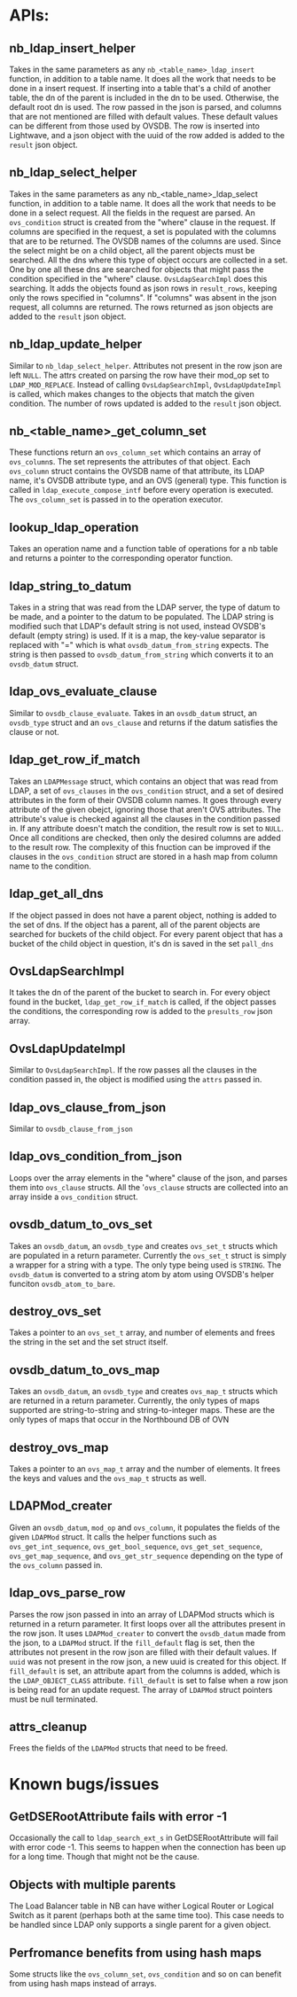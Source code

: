 # APIs:
## nb_ldap_insert_helper
Takes in the same parameters as any `nb_<table_name>_ldap_insert` function, in addition to a table name. It does all the work that needs to be done in a insert request. If inserting into a table that's a child of another table, the dn of the parent is included in the dn to be used. Otherwise, the default root dn is used. The row passed in the json is parsed, and columns that are not mentioned are filled with default values. These default values can be different from those used by OVSDB. The row is inserted into Lightwave, and a json object with the uuid of the row added is added to the `result` json object.
## nb_ldap_select_helper
Takes in the same parameters as any nb\_\<table_name\>\_ldap_select function, in addition to a table name. It does all the work that needs to be done in a select request. All the fields in the request are parsed. An `ovs_condition` struct is created from the "where" clause in the request. If columns are specified in the request, a set is populated with the columns that are to be returned. The OVSDB names of the columns are used. Since the select might be on a child object, all the parent objects must be searched. All the dns where this type of object occurs are collected in a set. One by one all these dns are searched for objects that might pass the condition specified in the "where" clause. `OvsLdapSearchImpl` does this searching. It adds the objects found as json rows in `result_rows`, keeping only the rows specified in "columns". If "columns" was absent in the json request, all columns are returned. The rows returned as json objects are added to the `result` json object.
## nb_ldap_update_helper
Similar to `nb_ldap_select_helper`. Attributes not present in the row json are left `NULL`. The attrs created on parsing the row have their mod_op set to `LDAP_MOD_REPLACE`. Instead of calling `OvsLdapSearchImpl`, `OvsLdapUpdateImpl` is called, which makes changes to the objects that match the given condition. The number of rows updated is added to the `result` json object.
## nb_<table_name>_get_column_set
These functions return an `ovs_column_set` which contains an array of `ovs_column`s. The set represents the attributes of that object. Each `ovs_column` struct contains the OVSDB name of that attribute, its LDAP name, it's OVSDB attribute type, and an OVS (general) type. This function is called in `ldap_execute_compose_intf` before every operation is executed. The `ovs_column_set` is passed in to the operation executor.
## lookup_ldap_operation
Takes an operation name and a function table of operations for a nb table and returns a pointer to the corresponding operator function.
## ldap_string_to_datum
Takes in a string that was read from the LDAP server, the type of datum to be made, and a pointer to the datum to be populated. The LDAP string is modified such that LDAP's default string is not used, instead OVSDB's default (empty string) is used. If it is a map, the key-value separator is replaced with "=" which is what `ovsdb_datum_from_string` expects. The string is then passed to `ovsdb_datum_from_string` which converts it to an `ovsdb_datum` struct.
## ldap_ovs_evaluate_clause
Similar to `ovsdb_clause_evaluate`. Takes in an `ovsdb_datum` struct, an `ovsdb_type` struct and an `ovs_clause` and returns if the datum satisfies the clause or not.
## ldap_get_row_if_match
Takes an `LDAPMessage` struct, which contains an object that was read from LDAP, a set of `ovs_clauses` in the `ovs_condition` struct, and a set of desired attributes in the form of their OVSDB column names. It goes through every attribute of the given obejct, ignoring those that aren't OVS attributes. The attribute's value is checked against all the clauses in the condition passed in. If any attribute doesn't match the condition, the result row is set to `NULL`. Once all conditions are checked, then only the desired columns are added to the result row. The complexity of this fnuction can be improved if the clauses in the `ovs_condition` struct are stored in a hash map from column name to the condition.
## ldap_get_all_dns
If the object passed in does not have a parent object, nothing is added to the set of dns. If the object has a parent, all of the parent objects are searched for buckets of the child object. For every parent object that has a bucket of the child object in question, it's dn is saved in the set `pall_dns`
## OvsLdapSearchImpl
It takes the dn of the parent of the bucket to search in. For every object found in the bucket, `ldap_get_row_if_match` is called, if the object passes the conditions, the corresponding row is added to the `presults_row` json array.
## OvsLdapUpdateImpl
Similar to `OvsLdapSearchImpl`. If the row passes all the clauses in the condition passed in, the object is modified using the `attrs` passed in.
## ldap_ovs_clause_from_json
Similar to `ovsdb_clause_from_json` 
## ldap_ovs_condition_from_json
Loops over the array elements in the "where" clause of the json, and parses them into `ovs_clause` structs. All the '`ovs_clause` structs are collected into an array inside a `ovs_condition` struct.
## ovsdb_datum_to_ovs_set
Takes an `ovsdb_datum`, an `ovsdb_type` and creates `ovs_set_t` structs which are populated in a return parameter. Currently the `ovs_set_t` struct is simply a wrapper for a string with a type. The only type being used is `STRING`. The `ovsdb_datum` is converted to a string atom by atom using OVSDB's helper funciton `ovsdb_atom_to_bare`.
## destroy_ovs_set
Takes a pointer to an `ovs_set_t` array, and number of elements and frees the string in the set and the set struct itself.
## ovsdb_datum_to_ovs_map
Takes an `ovsdb_datum`, an `ovsdb_type` and creates `ovs_map_t` structs which are returned in a return parameter. Currently, the only types of maps supported are string-to-string and string-to-integer maps. These are the only types of maps that occur in the Northbound DB of OVN
## destroy_ovs_map
Takes a pointer to an `ovs_map_t` array and the number of elements. It frees the keys and values and the `ovs_map_t` structs as well.
## LDAPMod_creater
Given an `ovsdb_datum`, `mod_op` and `ovs_column`, it populates the fields of the given `LDAPMod` struct. It calls the helper functions such as `ovs_get_int_sequence`, `ovs_get_bool_sequence`, `ovs_get_set_sequence`, `ovs_get_map_sequence`, and `ovs_get_str_sequence` depending on the type of the `ovs_column` passed in.
## ldap_ovs_parse_row
Parses the row json passed in into an array of LDAPMod structs which is returned in a return parameter. It first loops over all the attributes present in the row json. It uses `LDAPMod_creater` to convert the `ovsdb_datum` made from the json, to a `LDAPMod` struct. If the `fill_default` flag is set, then the attributes not present in the row json are filled with their default values. If `uuid` was not present in the row json, a new uuid is created for this object. If `fill_default` is set, an attribute apart from the columns is added, which is the `LDAP_OBJECT_CLASS` attribute. `fill_default` is set to false when a row json is being read for an update request. The array of `LDAPMod` struct pointers must be null terminated.
## attrs_cleanup
Frees the fields of the `LDAPMod` structs that need to be freed.

# Known bugs/issues
## GetDSERootAttribute fails with error -1
Occasionally the call to `ldap_search_ext_s` in GetDSERootAttribute will fail with error code -1. This seems to happen when the connection has been up for a long time. Though that might not be the cause.
## Objects with multiple parents
The Load Balancer table in NB can have wither Logical Router or Logical Switch as it parent (perhaps both at the same time too). This case needs to be handled since LDAP only supports a single parent for a given object.
## Perfromance benefits from using hash maps
Some structs like the `ovs_column_set`, `ovs_condition` and so on can benefit from using hash maps instead of arrays.